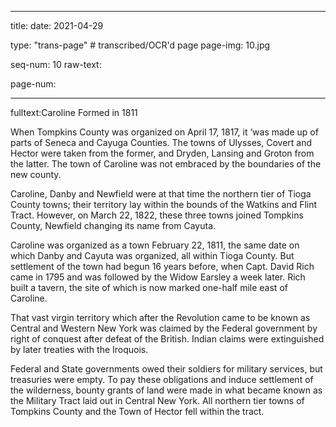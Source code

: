 
---

title: 
date: 2021-04-29

type: "trans-page" # transcribed/OCR'd page
page-img: 10.jpg

seq-num: 10
raw-text:

page-num:

---

fulltext:Caroline Formed in 1811

When Tompkins County was organized on April 17, 1817, it ‘was made up of parts of Seneca and Cayuga Counties. The towns of Ulysses, Covert and Hector were taken from the former, and Dryden, Lansing and Groton from the latter. The town of Caroline was not embraced by the boundaries of the new county.

Caroline, Danby and Newfield were at that time the northern tier of Tioga County towns; their territory lay within the bounds of the Watkins and Flint Tract. However, on March 22, 1822, these three towns joined Tompkins County, Newfield changing its name from Cayuta.

Caroline was organized as a town February 22, 1811, the same date on which Danby and Cayuta was organized, all within Tioga County. But settlement of the town had begun 16 years before, when Capt. David Rich came in 1795 and was followed by the Widow Earsley a week later. Rich built a tavern, the site of which is now marked one-half mile east of Caroline.

That vast virgin territory which after the Revolution came to be known as Central and Western New York was claimed by the Federal government by right of conquest after defeat of the British. Indian claims were extinguished by later treaties with the Iroquois.

Federal and State governments owed their soldiers for military services, but treasuries were empty. To pay these obligations and induce settlement of the wilderness, bounty grants of land were made in what became known as the Military Tract laid out in Central New York. All northern tier towns of Tompkins County and the Town of Hector fell within the tract. 
